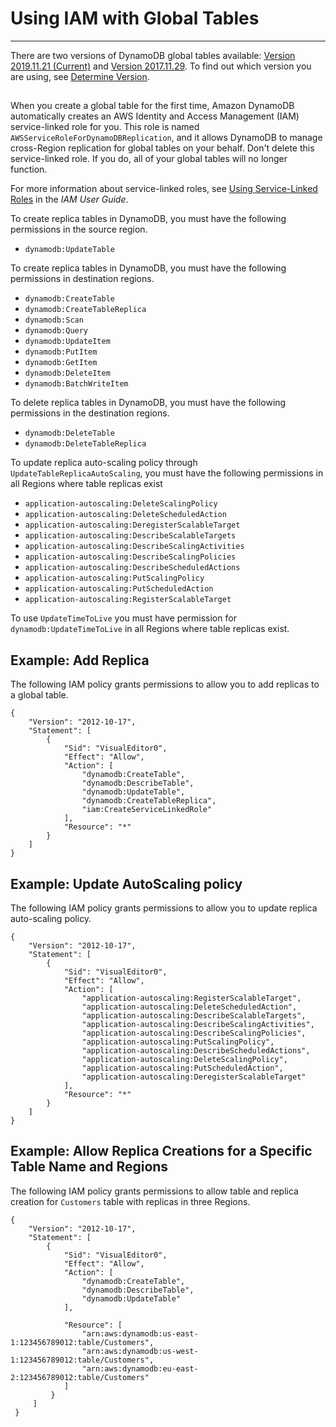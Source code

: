 # Using IAM with Global Tables<a name="V2gt_IAM"></a>

****  
There are two versions of DynamoDB global tables available: [Version 2019\.11\.21 \(Current\)](globaltables.V2.md) and [Version 2017\.11\.29](globaltables.V1.md)\. To find out which version you are using, see [Determine Version](globaltables.DetermineVersion.md)\.

## <a name="V2globaltables_reqs_bestpractices.permissions-model"></a>

When you create a global table for the first time, Amazon DynamoDB automatically creates an AWS Identity and Access Management \(IAM\) service\-linked role for you\. This role is named `AWSServiceRoleForDynamoDBReplication`, and it allows DynamoDB to manage cross\-Region replication for global tables on your behalf\. Don't delete this service\-linked role\. If you do, all of your global tables will no longer function\.

For more information about service\-linked roles, see [Using Service\-Linked Roles](https://docs.aws.amazon.com/IAM/latest/UserGuide/using-service-linked-roles.html) in the *IAM User Guide*\.

To create replica tables in DynamoDB, you must have the following permissions in the source region\.
+ `dynamodb:UpdateTable`

To create replica tables in DynamoDB, you must have the following permissions in destination regions\.
+ `dynamodb:CreateTable`
+ `dynamodb:CreateTableReplica`
+ `dynamodb:Scan`
+ `dynamodb:Query`
+ `dynamodb:UpdateItem`
+ `dynamodb:PutItem`
+ `dynamodb:GetItem`
+ `dynamodb:DeleteItem`
+ `dynamodb:BatchWriteItem`

To delete replica tables in DynamoDB, you must have the following permissions in the destination regions\.
+ `dynamodb:DeleteTable`
+ `dynamodb:DeleteTableReplica`

To update replica auto\-scaling policy through `UpdateTableReplicaAutoScaling`, you must have the following permissions in all Regions where table replicas exist
+ `application-autoscaling:DeleteScalingPolicy`
+ `application-autoscaling:DeleteScheduledAction`
+ `application-autoscaling:DeregisterScalableTarget`
+ `application-autoscaling:DescribeScalableTargets`
+ `application-autoscaling:DescribeScalingActivities`
+ `application-autoscaling:DescribeScalingPolicies`
+ `application-autoscaling:DescribeScheduledActions`
+ `application-autoscaling:PutScalingPolicy`
+ `application-autoscaling:PutScheduledAction`
+ `application-autoscaling:RegisterScalableTarget`

To use `UpdateTimeToLive` you must have permission for `dynamodb:UpdateTimeToLive` in all Regions where table replicas exist\.

## Example: Add Replica<a name="V2access-policy-gt-example1"></a>

The following IAM policy grants permissions to allow you to add replicas to a global table\.

```
{
    "Version": "2012-10-17",
    "Statement": [
        {
            "Sid": "VisualEditor0",
            "Effect": "Allow",
            "Action": [
                "dynamodb:CreateTable",
                "dynamodb:DescribeTable",
                "dynamodb:UpdateTable",
                "dynamodb:CreateTableReplica",
                "iam:CreateServiceLinkedRole"
            ],
            "Resource": "*"
        }
    ]
}
```

## Example: Update AutoScaling policy<a name="V2access-policy-gt-example2"></a>

The following IAM policy grants permissions to allow you to update replica auto\-scaling policy\.

```
{
    "Version": "2012-10-17",
    "Statement": [
        {
            "Sid": "VisualEditor0",
            "Effect": "Allow",
            "Action": [
                "application-autoscaling:RegisterScalableTarget",
                "application-autoscaling:DeleteScheduledAction",
                "application-autoscaling:DescribeScalableTargets",
                "application-autoscaling:DescribeScalingActivities",
                "application-autoscaling:DescribeScalingPolicies",
                "application-autoscaling:PutScalingPolicy",
                "application-autoscaling:DescribeScheduledActions",
                "application-autoscaling:DeleteScalingPolicy",
                "application-autoscaling:PutScheduledAction",
                "application-autoscaling:DeregisterScalableTarget"
            ],
            "Resource": "*"
        }
    ]
}
```

## Example: Allow Replica Creations for a Specific Table Name and Regions<a name="V2access-policy-gt-example3"></a>

The following IAM policy grants permissions to allow table and replica creation for `Customers` table with replicas in three Regions\.

```
{
    "Version": "2012-10-17",
    "Statement": [
        {
            "Sid": "VisualEditor0",
            "Effect": "Allow",
            "Action": [
                "dynamodb:CreateTable",
                "dynamodb:DescribeTable",                
                "dynamodb:UpdateTable"
            ],
            
            "Resource": [
                "arn:aws:dynamodb:us-east-1:123456789012:table/Customers",
                "arn:aws:dynamodb:us-west-1:123456789012:table/Customers",
                "arn:aws:dynamodb:eu-east-2:123456789012:table/Customers"
            ]
         }
     ]
 }
```